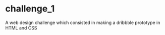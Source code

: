# challenge_1
A web design challenge which consisted in making a dribbble prototype in HTML and CSS

